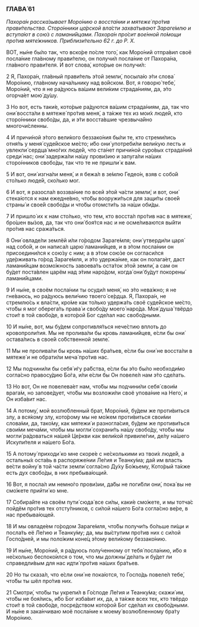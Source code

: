 ### ГЛАВА́ 61

_Пахора́н расска́зывает Моро́нию о восста́нии и мятеже́ про́тив прави́тельства. Сторо́нники ца́рской вла́сти захва́тывают Зараге́млю и вступа́ют в сою́з с ламани́йцами. Пахора́н про́сит вое́нной по́мощи про́тив мяте́жников. Приблизи́тельно 62 г. до Р. Х._

ВОТ, ны́не бы́ло так, что вско́ре по́сле того́, как Моро́ний отпра́вил своё посла́ние гла́вному прави́телю, он получи́л посла́ние от Пахора́на, гла́вного прави́теля. И вот слова́, кото́рые он получи́л:

2 Я, Пахора́н, гла́вный прави́тель э́той земли́, посыла́ю э́ти слова́ Моро́нию, гла́вному нача́льнику над во́йском. Вот, я говорю́ тебе́, Моро́ний, что я не ра́дуюсь ва́шим вели́ким страда́ниям, да, э́то огорча́ет мою́ ду́шу.

3 Но вот, есть таки́е, кото́рые ра́дуются ва́шим страда́ниям, да, так что они́ восста́ли в мятеже́ про́тив меня́, а та́кже тех из мои́х люде́й, кто сторо́нники свобо́ды, да, и э́ти восста́вшие чрезвыча́йно многочи́сленны.

4 И причи́ной э́того вели́кого беззако́ния бы́ли те, кто стреми́лись отня́ть у меня́ суде́йское ме́сто; и́бо они́ употреби́ли вели́кую лесть и увлекли́ сердца́ мно́гих люде́й, что ста́нет причи́ной суро́вых страда́ний среди́ нас; они́ задержа́ли на́шу прови́зию и запуга́ли на́ших сторо́нников свобо́ды, так что те не пришли́ к вам.

5 И вот, они́ изгна́ли меня́, и я бежа́л в зе́млю Гедео́н, взяв с собо́й сто́лько люде́й, ско́лько мог.

6 И вот, я разосла́л воззва́ние по всей э́той ча́сти земли́; и вот, они́ стека́ются к нам ежедне́вно, что́бы вооружи́ться для защи́ты свое́й страны́ и свое́й свобо́ды и что́бы отомсти́ть за на́ши оби́ды.

7 И пришло́ их к нам сто́лько, что тем, кто восста́л про́тив нас в мятеже́, бро́шен вы́зов, да, так что они́ боя́тся нас и не осме́ливаются вы́йти про́тив нас сража́ться.

8 Они́ овладе́ли землёй и́ли го́родом Зараге́мля; они́ утверди́ли царя́ над собо́й, и он написа́л царю́ ламани́йцев, и в э́том посла́нии он присоедини́лся к сою́зу с ним; а в э́том сою́зе он согласи́лся уде́рживать го́род Зараге́мля, и э́то удержа́ние, как он полага́ет, даст ламани́йцам возмо́жность завоева́ть оста́ток э́той земли́, а сам он бу́дет поста́влен царём над э́тим наро́дом, когда́ они́ бу́дут покорены́ ламани́йцами.

9 И ны́не, в своём посла́нии ты осуди́л меня́, но э́то нева́жно; я не гне́ваюсь, но ра́дуюсь вели́чию твоего́ се́рдца. Я, Пахора́н, не стремлю́сь к вла́сти, кро́ме как то́лько удержа́ть своё суде́йское ме́сто, что́бы я мог оберега́ть права́ и свобо́ду моего́ наро́да. Моя́ душа́ твёрдо стои́т в той свобо́де, в кото́рой Бог сде́лал нас свобо́дными.

10 И ны́не, вот, мы бу́дем сопротивля́ться нече́стию вплоть до кровопроли́тия. Мы не пролива́ли бы кровь ламани́йцев, е́сли бы они́ остава́лись в свое́й со́бственной земле́.

11 Мы не пролива́ли бы кровь на́ших бра́тьев, е́сли бы они́ не восста́ли в мятеже́ и не обрати́ли меча́ про́тив нас.

12 Мы подчини́ли бы себя́ и́гу ра́бства, е́сли бы э́то бы́ло необходи́мо согла́сно правосу́дию Бо́га, и́ли е́сли бы Он повеле́л нам э́то сде́лать.

13 Но вот, Он не повелева́ет нам, что́бы мы подчини́ли себя́ свои́м врага́м, но запове́дует, что́бы мы возложи́ли своё упова́ние на Него́, и Он изба́вит нас.

14 А потому́, мой возлю́бленный брат, Моро́ний, бу́дем же проти́виться злу, а вся́кому злу, кото́рому мы не мо́жем проти́виться свои́ми слова́ми, да, тако́му, как мятежи́ и разногла́сия, бу́дем же противи́ться свои́ми меча́ми, что́бы мы могли́ сохрани́ть на́шу свобо́ду, что́бы мы могли́ ра́доваться на́шей Це́ркви как вели́кой привиле́гии, де́лу на́шего Искупи́теля и на́шего Бо́га.

15 А потому́ приходи́ ко мне скоре́е с не́сколькими из твои́х люде́й, а остальны́х оста́вь в распоряже́нии Ле́гия и Теанку́ма; дай им власть ве́сти войну́ в той ча́сти земли́ согла́сно Ду́ху Бо́жьему, Кото́рый та́кже есть дух свобо́ды, в них пребыва́ющий.

16 Вот, я посла́л им немно́го прови́зии, да́бы не поги́бли они́, пока́ вы не смо́жете прийти́ ко мне.

17 Собира́йте на своём пути́ сюда́ все си́лы, каки́е смо́жете, и мы тотча́с пойдём про́тив тех отсту́пников, с си́лой на́шего Бо́га согла́сно ве́ре, в нас пребыва́ющей.

18 И мы овладе́ем го́родом Зараге́мля, что́бы получи́ть бо́льше пи́щи и посла́ть её Ле́гию и Теанку́му; да, мы вы́ступим про́тив них с си́лой Госпо́дней, и мы поло́жим коне́ц э́тому вели́кому беззако́нию.

19 И ны́не, Моро́ний, я ра́дуюсь полу́ченному от тебя́ посла́нию, и́бо я не́сколько беспоко́ился о том, что мы должны́ де́лать и бу́дет ли справедли́вым для нас идти́ про́тив на́ших бра́тьев.

20 Но ты сказа́л, что е́сли они́ не пока́ются, то Госпо́дь повеле́л тебе́, что́бы ты шёл про́тив них.

21 Смотри́, что́бы ты укрепи́л в Го́споде Ле́гия и Теанку́ма; скажи́ им, что́бы не боя́лись, и́бо Бог изба́вит их, да, а та́кже всех тех, кто твёрдо стои́т в той свобо́де, посре́дством кото́рой Бог сде́лал их свобо́дными. И ны́не я зака́нчиваю моё посла́ние к моему́ возлю́бленному бра́ту Моро́нию.
